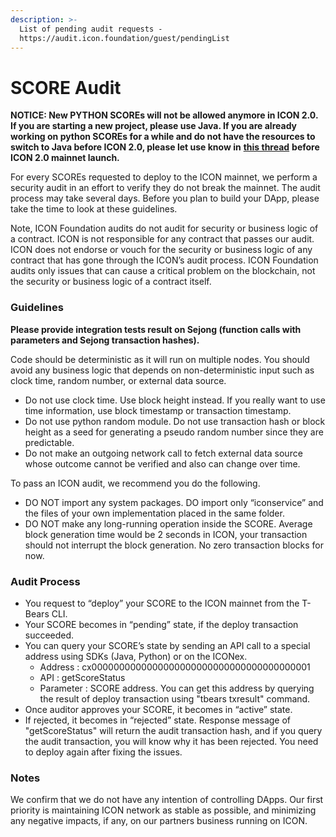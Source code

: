 ```yaml
---
description: >-
  List of pending audit requests -
  https://audit.icon.foundation/guest/pendingList
---
```


# SCORE Audit

**NOTICE: New PYTHON SCOREs will not be allowed anymore in ICON 2.0. If you are starting a new project, please use Java. If you are already working on python SCOREs for a while and do not have the resources to switch to Java before ICON 2.0, please let use know in** [**this thread**](https://forum.icon.community/t/python-score-migration-to-java/2227) **before ICON 2.0 mainnet launch.**

For every SCOREs requested to deploy to the ICON mainnet, we perform a security audit in an effort to verify they do not break the mainnet. The audit process may take several days. Before you plan to build your DApp, please take the time to look at these guidelines.

Note, ICON Foundation audits do not audit for security or business logic of a contract. ICON is not responsible for any contract that passes our audit. ICON does not endorse or vouch for the security or business logic of any contract that has gone through the ICON’s audit process. ICON Foundation audits only issues that can cause a critical problem on the blockchain, not the security or business logic of a contract itself.

### Guidelines

**Please provide integration tests result on Sejong \(function calls with parameters and Sejong transaction hashes\).**

Code should be deterministic as it will run on multiple nodes. You should avoid any business logic that depends on non-deterministic input such as clock time, random number, or external data source.

* Do not use clock time. Use block height instead. If you really want to use time information, use block timestamp or transaction timestamp.
* Do not use python random module. Do not use transaction hash or block height as a seed for generating a pseudo random number since they are predictable.
* Do not make an outgoing network call to fetch external data source whose outcome cannot be verified and also can change over time.

To pass an ICON audit, we recommend you do the following.

* DO NOT import any system packages. DO import only “iconservice” and the files of your own implementation placed in the same folder.
* DO NOT make any long-running operation inside the SCORE. Average block generation time would be 2 seconds in ICON, your transaction should not interrupt the block generation. No zero transaction blocks for now.

### Audit Process

* You request to “deploy” your SCORE to the ICON mainnet from the T-Bears CLI.
* Your SCORE becomes in “pending” state, if the deploy transaction succeeded.
* You can query your SCORE’s state by sending an API call to a special address using SDKs \(Java, Python\) or on the ICONex.
  * Address : cx0000000000000000000000000000000000000001
  * API : getScoreStatus
  * Parameter : SCORE address. You can get this address by querying the result of deploy transaction using "tbears txresult" command.
* Once auditor approves your SCORE, it becomes in “active” state.
* If rejected, it becomes in “rejected” state. Response message of "getScoreStatus" will return the audit transaction hash, and if you query the audit transaction, you will know why it has been rejected. You need to deploy again after fixing the issues.

### Notes

We confirm that we do not have any intention of controlling DApps. Our first priority is maintaining ICON network as stable as possible, and minimizing any negative impacts, if any, on our partners business running on ICON.

